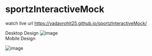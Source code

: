 # sportzInteractiveMock


watch live url https://yadavrohit25.github.io/sportzInteractiveMock/
 
Desktop Design
![image](https://github.com/yadavrohit25/sportzInteractiveMock/assets/57342716/b398b2cf-ea17-47ab-a51e-bb9c8de8474d)
<br>
Mobile Design

![image](https://github.com/yadavrohit25/sportzInteractiveMock/assets/57342716/c8a90008-262d-4ed7-b06d-1d97ba06996d)



